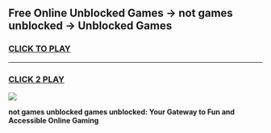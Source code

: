 
## Free Online Unblocked Games → not games unblocked → Unblocked Games
<h3>
<a href="https://premium.freeplayer.one?title=not_games_unblocked&ref=21F">CLICK TO PLAY</a></h3>
<hr>

<h3>
<a href="https://premium.freeplayer.one?title=not_games_unblocked&ref=21F">CLICK 2 PLAY</a>
  
</h3>

<a href="https://premium.freeplayer.one?title=not_games_unblocked&ref=21F/"><img src="https://clearcache.store/games.png"></a>


**not games unblocked games unblocked: Your Gateway to Fun and Accessible Online Gaming**
